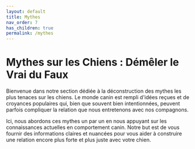 ```yaml
---
layout: default
title: Mythes
nav_order: 7
has_children: true
permalink: /mythes
---
```


# Mythes sur les Chiens : Démêler le Vrai du Faux

Bienvenue dans notre section dédiée à la déconstruction des mythes les plus tenaces sur les chiens. Le monde canin est rempli d'idées reçues et de croyances populaires qui, bien que souvent bien intentionnées, peuvent parfois compliquer la relation que nous entretenons avec nos compagnons.

Ici, nous abordons ces mythes un par un en nous appuyant sur les connaissances actuelles en comportement canin. Notre but est de vous fournir des informations claires et nuancées pour vous aider à construire une relation encore plus forte et plus juste avec votre chien.

